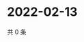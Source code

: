 # 2022-02-13

共 0 条

<!-- BEGIN WEIBO -->
<!-- 最后更新时间 Sun Feb 13 2022 02:00:36 GMT+0800 (China Standard Time) -->

<!-- END WEIBO -->
